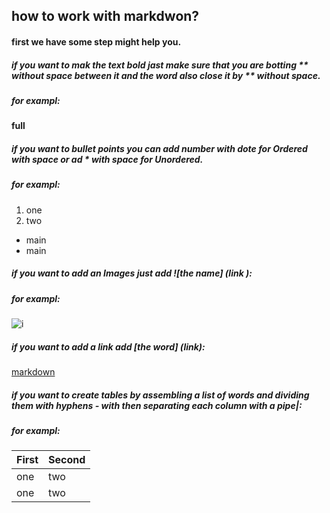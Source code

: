 ## how  to work with markdwon? 
#### first we have some step might help you.
##### if you want to mak the text bold jast make sure that you are  botting ** without space between it and the word also close it  by ** without space.
##### for exampl:
**full**
##### if you want to bullet points you can add number with dote for Ordered with space or ad * with space for Unordered.
##### for exampl:
1. one
2. two
* main
* main
##### if you want to add an Images just add ![the name] (link ):
##### for exampl:
![i](https://live.staticflickr.com/5111/5866575567_3bedd2c173_b.jpg)
##### if you want to add a link add [the word] (link):
[markdown](https://guides.github.com/features/mastering-markdown/)
##### if you want to create tables by assembling a list of words and dividing them with hyphens - with then separating each column with a pipe|:
##### for exampl:
First | Second
------------- | --------------
one | two
one | two





